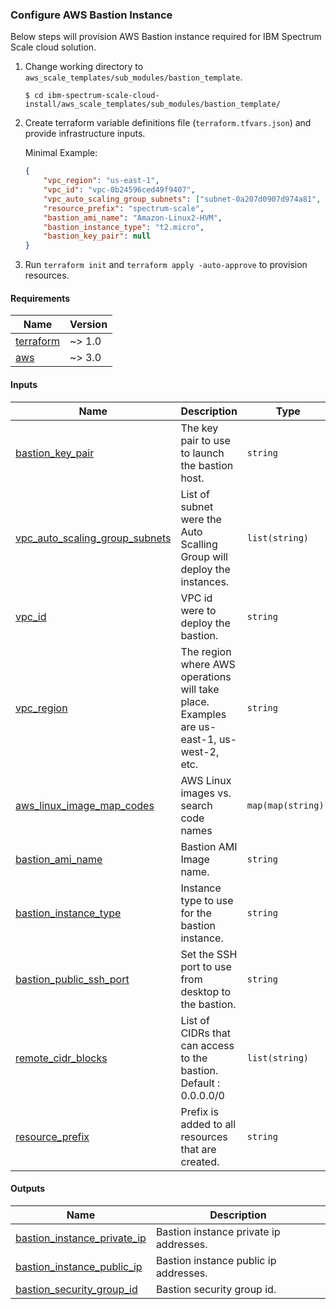 ### Configure AWS Bastion Instance

Below steps will provision AWS Bastion instance required for IBM Spectrum Scale cloud solution.

1. Change working directory to `aws_scale_templates/sub_modules/bastion_template`.

    ```
    $ cd ibm-spectrum-scale-cloud-install/aws_scale_templates/sub_modules/bastion_template/
    ```
2. Create terraform variable definitions file (`terraform.tfvars.json`) and provide infrastructure inputs.

    Minimal Example:
    ```json
    {
        "vpc_region": "us-east-1",
        "vpc_id": "vpc-0b24596ced49f9407",
        "vpc_auto_scaling_group_subnets": ["subnet-0a207d0907d974a81", "subnet-0f626ce0eeafd16de", "subnet-01dbc0473c3f4da99"], 
        "resource_prefix": "spectrum-scale",
        "bastion_ami_name": "Amazon-Linux2-HVM",
        "bastion_instance_type": "t2.micro",
        "bastion_key_pair": null 
    }
    ```

3. Run `terraform init` and `terraform apply -auto-approve` to provision resources.

<!-- BEGIN_TF_DOCS -->
#### Requirements

| Name | Version |
|------|---------|
| <a name="requirement_terraform"></a> [terraform](#requirement_terraform) | ~> 1.0 |
| <a name="requirement_aws"></a> [aws](#requirement_aws) | ~> 3.0 |

#### Inputs

| Name | Description | Type |
|------|-------------|------|
| <a name="input_bastion_key_pair"></a> [bastion_key_pair](#input_bastion_key_pair) | The key pair to use to launch the bastion host. | `string` |
| <a name="input_vpc_auto_scaling_group_subnets"></a> [vpc_auto_scaling_group_subnets](#input_vpc_auto_scaling_group_subnets) | List of subnet were the Auto Scalling Group will deploy the instances. | `list(string)` |
| <a name="input_vpc_id"></a> [vpc_id](#input_vpc_id) | VPC id were to deploy the bastion. | `string` |
| <a name="input_vpc_region"></a> [vpc_region](#input_vpc_region) | The region where AWS operations will take place. Examples are us-east-1, us-west-2, etc. | `string` |
| <a name="input_aws_linux_image_map_codes"></a> [aws_linux_image_map_codes](#input_aws_linux_image_map_codes) | AWS Linux images vs. search code names | `map(map(string))` |
| <a name="input_bastion_ami_name"></a> [bastion_ami_name](#input_bastion_ami_name) | Bastion AMI Image name. | `string` |
| <a name="input_bastion_instance_type"></a> [bastion_instance_type](#input_bastion_instance_type) | Instance type to use for the bastion instance. | `string` |
| <a name="input_bastion_public_ssh_port"></a> [bastion_public_ssh_port](#input_bastion_public_ssh_port) | Set the SSH port to use from desktop to the bastion. | `string` |
| <a name="input_remote_cidr_blocks"></a> [remote_cidr_blocks](#input_remote_cidr_blocks) | List of CIDRs that can access to the bastion. Default : 0.0.0.0/0 | `list(string)` |
| <a name="input_resource_prefix"></a> [resource_prefix](#input_resource_prefix) | Prefix is added to all resources that are created. | `string` |

#### Outputs

| Name | Description |
|------|-------------|
| <a name="output_bastion_instance_private_ip"></a> [bastion_instance_private_ip](#output_bastion_instance_private_ip) | Bastion instance private ip addresses. |
| <a name="output_bastion_instance_public_ip"></a> [bastion_instance_public_ip](#output_bastion_instance_public_ip) | Bastion instance public ip addresses. |
| <a name="output_bastion_security_group_id"></a> [bastion_security_group_id](#output_bastion_security_group_id) | Bastion security group id. |
<!-- END_TF_DOCS -->

